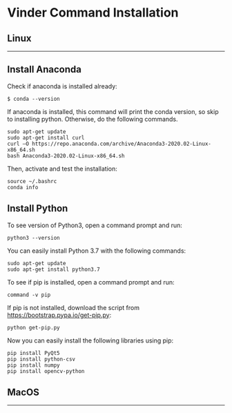# Vinder Command Installation
 
 ## Linux
 ------
 ## Install Anaconda 
 
 Check if anaconda is installed already:
 
 ```
$ conda --version
```
If anaconda is installed, this command will print the conda version, so skip to installing python. Otherwise, do the following commands.

 ```
 sudo apt-get update
 sudo apt-get install curl
 curl –O https://repo.anaconda.com/archive/Anaconda3-2020.02-Linux-x86_64.sh
 bash Anaconda3-2020.02-Linux-x86_64.sh
```
Then, activate and test the installation:

 ```
source ~/.bashrc
conda info
 ```

 ## Install Python
 
 To see version of Python3, open a command prompt and run:
 
```
python3 --version
```
You can easily install Python 3.7 with the following commands:
```
sudo apt-get update
sudo apt-get install python3.7
```
To see if pip is installed, open a command prompt and run:
```
command -v pip
```
If pip is not installed, download the script from https://bootstrap.pypa.io/get-pip.py:
```
python get-pip.py
```
Now you can easily install the following libraries using pip:
```
pip install PyQt5
pip install python-csv
pip install numpy
pip install opencv-python
```
 
## MacOS
------









